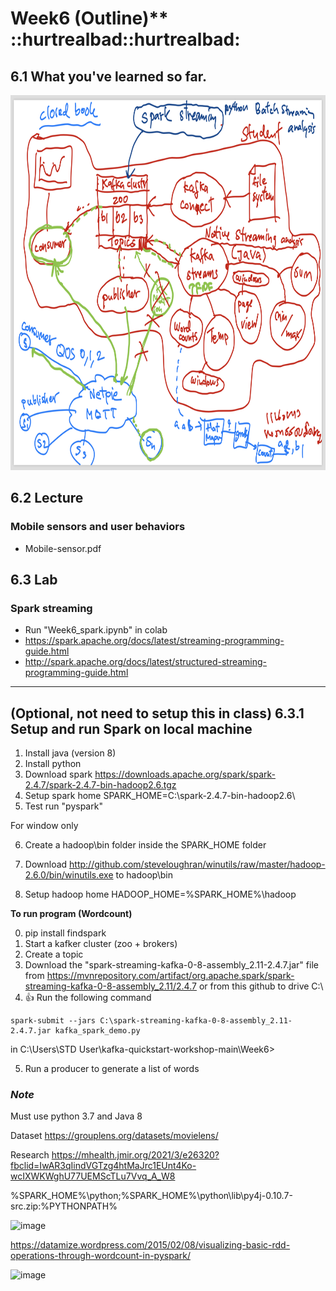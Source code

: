 # Week6 (Outline)** ::hurtrealbad::hurtrealbad:

## 6.1 What you've learned so far.
<img src=./img1.png width="800" height="600">

## 6.2 Lecture
### Mobile sensors and user behaviors
- Mobile-sensor.pdf

## 6.3 Lab
### Spark streaming
- Run "Week6_spark.ipynb" in colab
- https://spark.apache.org/docs/latest/streaming-programming-guide.html
- http://spark.apache.org/docs/latest/structured-streaming-programming-guide.html

*********************************************************************


## (Optional, not need to setup this in class) 6.3.1 Setup and run Spark on local machine
  1. Install java (version 8)
  2. Install python
  3. Download spark https://downloads.apache.org/spark/spark-2.4.7/spark-2.4.7-bin-hadoop2.6.tgz
  4. Setup spark home SPARK_HOME=C:\spark-2.4.7-bin-hadoop2.6\
  5. Test run "pyspark"

  For window only

  6. Create a hadoop\bin folder inside the SPARK_HOME folder

  7. Download http://github.com/steveloughran/winutils/raw/master/hadoop-2.6.0/bin/winutils.exe to hadoop\bin

  8. Setup hadoop home HADOOP_HOME=%SPARK_HOME%\hadoop

  **To run program (Wordcount)**

  0. pip install findspark
  1. Start a kafker cluster (zoo + brokers)
  2. Create a topic
  3. Download the "spark-streaming-kafka-0-8-assembly_2.11-2.4.7.jar" file from https://mvnrepository.com/artifact/org.apache.spark/spark-streaming-kafka-0-8-assembly_2.11/2.4.7 or from this github to drive C:\
  4. :+1: Run the following command 
  ```
  spark-submit --jars C:\spark-streaming-kafka-0-8-assembly_2.11-2.4.7.jar kafka_spark_demo.py
  ```
  in C:\Users\STD User\kafka-quickstart-workshop-main\Week6>

  5. Run a producer to generate a list of words

  ### *Note*
  Must use python 3.7 and Java 8

  <!--
  ### 6.3.2 Setup and run Spark on colab
  https://nb.recohut.com/spark/pyspark/kafka/movie/2021/06/25/kafka-spark-streaming-colab.html
  -->
  
  Dataset 
  https://grouplens.org/datasets/movielens/
  
  Research
  https://mhealth.jmir.org/2021/3/e26320?fbclid=IwAR3qIindVGTzg4htMaJrc1EUnt4Ko-wcIXWKWghU77UEMScTLu7Vvq_A_W8
  
  %SPARK_HOME%\python;%SPARK_HOME%\python\lib\py4j-0.10.7-src.zip:%PYTHONPATH%
  
  
  ![image](https://user-images.githubusercontent.com/69342162/174016669-68d79c61-9fd1-4c94-b77b-b24983e01344.png)
  
  https://datamize.wordpress.com/2015/02/08/visualizing-basic-rdd-operations-through-wordcount-in-pyspark/
  
  ![image](https://user-images.githubusercontent.com/69342162/196129676-a4be6705-bf33-450c-a0ce-5328f87eb56d.png)


